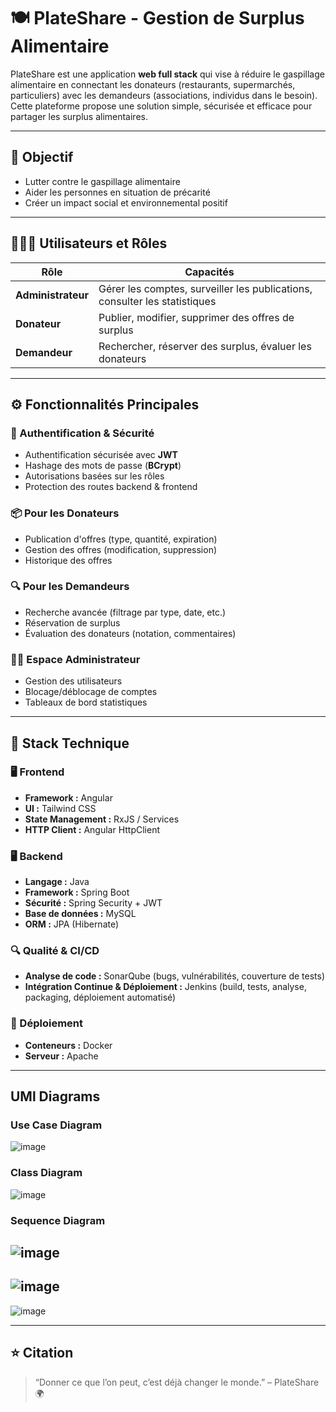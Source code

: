 

# 🍽️ PlateShare - Gestion de Surplus Alimentaire

PlateShare est une application **web full stack** qui vise à réduire le gaspillage alimentaire en connectant les donateurs (restaurants, supermarchés, particuliers) avec les demandeurs (associations, individus dans le besoin). Cette plateforme propose une solution simple, sécurisée et efficace pour partager les surplus alimentaires.

---

## 🎯 Objectif

- Lutter contre le gaspillage alimentaire
- Aider les personnes en situation de précarité
- Créer un impact social et environnemental positif

---

## 🧑‍🤝‍🧑 Utilisateurs et Rôles

| Rôle | Capacités |
|------|-----------|
| **Administrateur** | Gérer les comptes, surveiller les publications, consulter les statistiques |
| **Donateur** | Publier, modifier, supprimer des offres de surplus |
| **Demandeur** | Rechercher, réserver des surplus, évaluer les donateurs |

---

## ⚙️ Fonctionnalités Principales

### 🔐 Authentification & Sécurité
- Authentification sécurisée avec **JWT**
- Hashage des mots de passe (**BCrypt**)
- Autorisations basées sur les rôles
- Protection des routes backend & frontend

### 📦 Pour les Donateurs
- Publication d'offres (type, quantité, expiration)
- Gestion des offres (modification, suppression)
- Historique des offres

### 🔍 Pour les Demandeurs
- Recherche avancée (filtrage par type, date, etc.)
- Réservation de surplus
- Évaluation des donateurs (notation, commentaires)

### 🧑‍💼 Espace Administrateur
- Gestion des utilisateurs
- Blocage/déblocage de comptes
- Tableaux de bord statistiques

---

## 🧱 Stack Technique

### 🖥️ Frontend
- **Framework :** Angular
- **UI :** Tailwind CSS
- **State Management :** RxJS / Services
- **HTTP Client :** Angular HttpClient

### 🖥️ Backend
- **Langage :** Java
- **Framework :** Spring Boot
- **Sécurité :** Spring Security + JWT
- **Base de données :** MySQL
- **ORM :** JPA (Hibernate)

### 🔍 Qualité & CI/CD
- **Analyse de code :** SonarQube (bugs, vulnérabilités, couverture de tests)
- **Intégration Continue & Déploiement :** Jenkins (build, tests, analyse, packaging, déploiement automatisé)

### 🚀 Déploiement
- **Conteneurs :** Docker
- **Serveur :**  Apache 



---

## UMl Diagrams
### Use Case Diagram
![image](https://github.com/user-attachments/assets/1ff11028-56fc-49fd-b4f6-4a8b827258ef)

### Class Diagram
![image](https://github.com/user-attachments/assets/cd47a50d-24cd-472d-ab0b-ea441559779b)

### Sequence Diagram
![image](https://github.com/user-attachments/assets/48fe3146-34f8-4c68-8cc1-09480336d741)
---
![image](https://github.com/user-attachments/assets/5929c81c-39dd-4f02-8048-618abb060706)
---
![image](https://github.com/user-attachments/assets/a994b3c2-5330-4727-a8e5-550eeeb39562)




---


## ⭐ Citation

> “Donner ce que l’on peut, c’est déjà changer le monde.” – PlateShare 🌍

```

